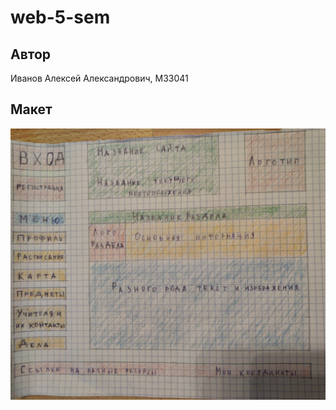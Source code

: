 # web-5-sem

## Автор
Иванов Алексей Александрович, M33041

## Макет
![Макет](https://github.com/poker303/web-5-sem/blob/lab-1/images/siteLayout.jpg)
